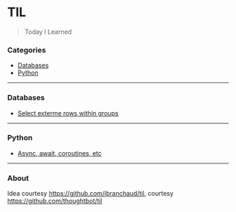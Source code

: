 # TIL

> Today I Learned

### Categories

* [Databases](#databases)
* [Python](#python)

---

### Databases

* [Select exterme rows within groups](db/group_extrema.md)


---

### Python

* [Async, await, coroutines, etc](python/async_et_al.md)

---

### About

Idea courtesy https://github.com/jbranchaud/til, courtesy https://github.com/thoughtbot/til

